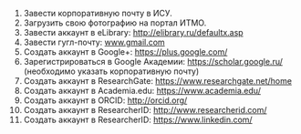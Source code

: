 1. Завести корпоративную почту в ИСУ.
2. Загрузить свою фотографию на портал ИТМО.
3. Завести аккаунт в eLibrary: http://elibrary.ru/defaultx.asp
4. Завести гугл-почту: www.gmail.com
5. Создать аккаунт в Google+: https://plus.google.com/
6. Зарегистрироваться в Google Академии: https://scholar.google.ru/ (необходимо указать корпоративную почту)
7. Создать аккаунт в ResearchGate: https://www.researchgate.net/home
8. Cоздать аккаунт в Academia.edu: https://www.academia.edu/
9. Cоздать аккаунт в ORCID: http://orcid.org/
10. Создать аккаунт в ResearcherID: http://www.researcherid.com/
11. Создать аккаунт в ResearcherID: https://www.linkedin.com/
